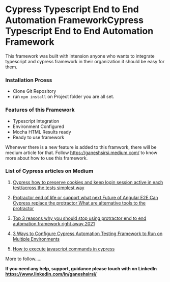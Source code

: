 # Cypress Typescript End to End Automation FrameworkCypress Typescript End to End Automation Framework

This framework was built with intension anyone who wants to integrate typescript and cypress framework in their organization it should be easy for them.

### Installation Prcess
-  Clone Git Repository
- run `npm install`  on Project folder
you are all set.

### Features of this Framework
- Typescript Integration
- Environment Configured 
- Mocha HTML Results ready
- Ready to use framework


Whenever there is a new feature is added to this framwork, there will be medium article for that. Follow https://ganeshsirsi.medium.com/ to know more about how to use this framework.

### List of Cypress articles on Medium
1. [Cypress how to preserve cookies and keep login session active in each test/across the tests simplest way](https://ganeshsirsi.medium.com/cypress-how-to-preserve-cookies-and-keep-login-session-active-in-each-test-simplest-way-717bbc11adf7 "Cypress how to preserve cookies and keep login session active in each test/across the tests simplest way")

2. [Protractor end of life or support what next Future of Angular E2E Can Cypress replace the protractor What are alternative tools to the protractor](https://ganeshsirsi.medium.com/protractor-end-of-life-what-next-can-cypress-replace-the-protractor-3c58c0ecbb1c "Protractor end of life or support what next Future of Angular E2E Can Cypress replace the protractor What are alternative tools to the protractor")

3. [Top 3 reasons why you should stop using protractor end to end automation framework right away 2021](https://ganeshsirsi.medium.com/top-3-reasons-why-you-should-stop-using-protractor-end-to-end-automation-framework-right-away-2021-d9ebbaa43dce "Top 3 reasons why you should stop using protractor end to end automation framework right away 2021")

4. [3 Ways to Configure Cypress Automation Testing Framework to Run on Multiple Environments](https://ganeshsirsi.medium.com/3-ways-to-configure-cypress-automation-testing-framework-to-run-on-multiple-environments-4e0f315907f1 "3 Ways to Configure Cypress Automation Testing Framework to Run on Multiple Environments")

5. [How to execute javascript commands in cypress](https://ganeshsirsi.medium.com/how-to-execute-javascript-commands-in-cypress-2154897b1b23 "How to execute javascript commands in cypress")

More to follow.....

**If you need any help, support, guidance please touch with on LinkedIn
https://www.linkedin.com/in/ganeshsirsi/**
